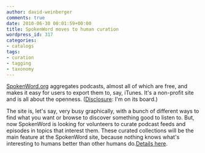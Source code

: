 ```yaml
---
author: david-weinberger
comments: true
date: 2010-06-30 00:01:59+00:00
title: SpokenWord moves to human curation
wordpress_id: 317
categories:
- catalogs
tags:
- curation
- tagging
- taxonomy
---
```


[SpokenWord.org](http://www.spokenword.org) aggregates podcasts, almost all of which are free, and makes it easy for users to export them to, say, iTunes. It's a non-profit site and is all about the openness. ([Disclosure](http://www.hyperorg.com/misc/disclosure.html): I'm on its board.)

The site is, let's say, very busy graphically, with a bunch of different ways to find what you want or browse to discover something good to listen to. But,  now SpokenWord is looking for volunteers to curate podcast feeds and episodes in topics that interest them. These curated collections will be the main feature at the SpokenWord site, because nothing knows what's interesting to humans better than other humans do.[Details here](http://news.spokenword.org/rd/9z1zqcjgq8lkarlf8v2o6i2oqe27brprhd9pmgi7nco).

